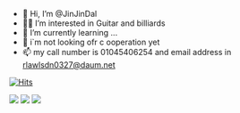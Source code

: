 - 👋 Hi, I’m @JinJinDal
- 🎱🎸 I’m interested in Guitar and billiards
- 🌱 I’m currently learning ...
- 💞️ i`m not looking ofr c ooperation yet
- 📫 my call number is 01045406254 and email address in rlawlsdn0327@daum.net

[![Hits](https://hits.seeyoufarm.com/api/count/incr/badge.svg?url=https%3A%2F%2Fgithub.com%2FJinJinDal&count_bg=%2300FCFF&title_bg=%23008AFF&icon=&icon_color=%23E7E7E7&title=hits&edge_flat=false)](https://hits.seeyoufarm.com)

<img src="https://img.shields.io/badge/HTML5-E34F26?style=flat-square&logo=HTML5&logoColor=white"/></a>
<img src="https://img.shields.io/badge/Photoshop-31A8FF?style=flat-square&logo=Adobe Photoshop&logoColor=white"/></a>
<img src="https://img.shields.io/badge/Premiere-9999FF?style=flat-square&logo=Adobe Premiere Pro&logoColor=white"/></a></br>

<!---
JinJinDal/JinJinDal is a ✨ special ✨ repository because its `README.md` (this file) appears on your GitHub profile.
You can click the Preview link to take a look at your changes.
--->
